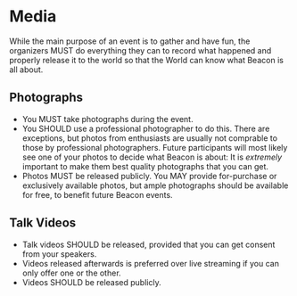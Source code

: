 # Media

While the main purpose of an event is to gather and have fun, the organizers MUST do everything they can to record what happened and properly release it to the world so that the World can know what Beacon is all about.

## Photographs

* You MUST take photographs during the event.
* You SHOULD use a professional photographer to do this. There are exceptions, but photos from enthusiasts are usually not comprable to those by professional photographers. Future participants will most likely see one of your photos to decide what Beacon is about: It is *extremely* important to make them best quality photographs that you can get.
* Photos MUST be released publicly. You MAY provide for-purchase or exclusively available photos, but ample photographs should be available for free, to benefit future Beacon events.

## Talk Videos

* Talk videos SHOULD be released, provided that you can get consent from your speakers.
* Videos released afterwards is preferred over live streaming if you can only offer one or the other.
* Videos SHOULD be released publicly.
